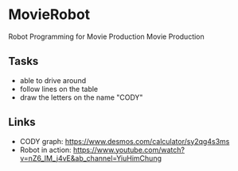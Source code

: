 # MovieRobot
Robot Programming for Movie Production
Movie Production

## Tasks
- able to drive around  
- follow lines on the table  
- draw the letters on the name "CODY"  

## Links
- CODY graph: https://www.desmos.com/calculator/sy2qg4s3ms  
- Robot in action: https://www.youtube.com/watch?v=nZ6_IM_j4vE&ab_channel=YiuHimChung  
